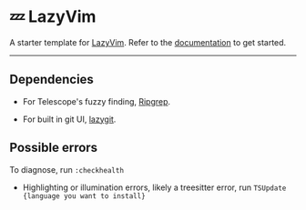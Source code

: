 # 💤 LazyVim

A starter template for [LazyVim](https://github.com/LazyVim/LazyVim).
Refer to the [documentation](https://lazyvim.github.io/installation) to get started.

---

## Dependencies

- For Telescope's fuzzy finding, [Ripgrep](https://github.com/BurntSushi/ripgrep).

- For built in git UI, [lazygit](https://github.com/jesseduffield/lazygit).

## Possible errors

To diagnose, run `:checkhealth`

- Highlighting or illumination errors, likely a treesitter error, run `TSUpdate {language you want to install}`
